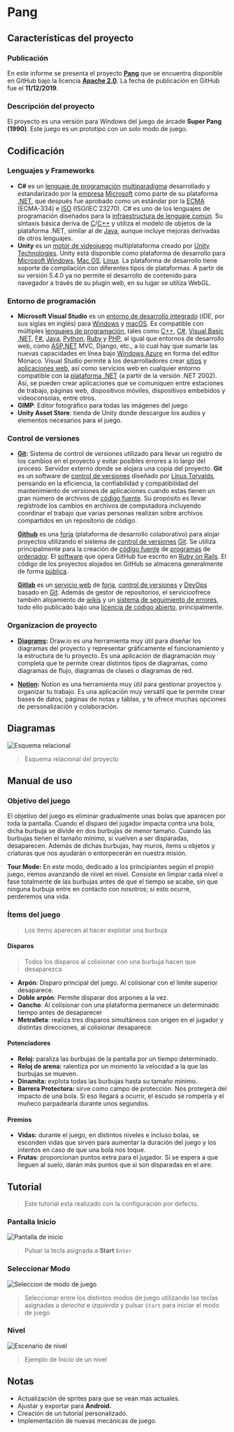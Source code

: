# Pang

## Características del proyecto

### Publicación

En este informe se presenta el proyecto **[Pang](https://github.com/AlbertoVf/pang)** que se encuentra disponible en GitHub bajo la licencia **[Apache 2.0](https://choosealicense.com/licenses/apache-2.0)**. La fecha de publicación en GitHub fue el **11/12/2019**.

### Descripción del proyecto

El proyecto es una versión para Windows del juego de árcade **Super Pang (1990)**. Este juego es un prototipo con un solo modo de juego.

## Codificación

### Lenguajes y Frameworks

- **C#** es un [lenguaje de programación](https://es.wikipedia.org/wiki/Lenguaje_de_programación) [multiparadigma](https://es.wikipedia.org/w/index.php?title=Lenguaje_de_programación_multiparadigma&action=edit&redlink=1) desarrollado y estandarizado por la [empresa](https://es.wikipedia.org/wiki/Empresa) [Microsoft](https://es.wikipedia.org/wiki/Microsoft) como parte de su plataforma [.NET](https://es.wikipedia.org/wiki/Microsoft_.NET), que después fue aprobado como un estándar por la [ECMA](https://es.wikipedia.org/wiki/Ecma_International) (ECMA-334) e [ISO](https://es.wikipedia.org/wiki/Organización_Internacional_de_Normalización) (ISO/IEC 23270). C# es uno de los lenguajes de programación diseñados para la [infraestructura de lenguaje común](https://es.wikipedia.org/wiki/Infraestructura_de_lenguaje_común). Su sintaxis básica deriva de [C](<https://es.wikipedia.org/wiki/C_(lenguaje_de_programación)>)/[C++](https://es.wikipedia.org/wiki/C%2B%2B) y utiliza el modelo de objetos de la plataforma .NET, similar al de [Java](<https://es.wikipedia.org/wiki/Java_(lenguaje_de_programación)>), aunque incluye mejoras derivadas de otros lenguajes.
- **Unity** es un [motor de videojuego](https://es.wikipedia.org/wiki/Motor_de_videojuego) multiplataforma creado por [Unity Technologies](https://es.wikipedia.org/wiki/Unity_Technologies). Unity está disponible como plataforma de desarrollo para [Microsoft Windows](https://es.wikipedia.org/wiki/Microsoft_Windows), [Mac OS](https://es.wikipedia.org/wiki/Mac_OS), [Linux](https://es.wikipedia.org/wiki/Linux). La plataforma de desarrollo tiene soporte de compilación con diferentes tipos de plataformas. A partir de su versión 5.4.0 ya no permite el desarrollo de contenido para navegador a través de su plugin web, en su lugar se utiliza WebGL.

### Entorno de programación

- **Microsoft Visual Studio** es un [entorno de desarrollo integrado](https://es.wikipedia.org/wiki/Entorno_de_desarrollo_integrado) (_IDE_, por sus siglas en inglés) para [Windows](https://es.wikipedia.org/wiki/Windows) y [macOS](https://es.wikipedia.org/wiki/MacOS). Es compatible con múltiples [lenguajes de programación](https://es.wikipedia.org/wiki/Lenguaje_de_programación), tales como [C++](https://es.wikipedia.org/wiki/Visual_C%2B%2B), [C#](https://es.wikipedia.org/wiki/C_Sharp), [Visual Basic .NET](https://es.wikipedia.org/wiki/Visual_Basic_.NET), [F#](https://es.wikipedia.org/wiki/F_Sharp), [Java](<https://es.wikipedia.org/wiki/Java_(lenguaje_de_programación)>), [Python](https://es.wikipedia.org/wiki/Python), [Ruby](https://es.wikipedia.org/wiki/Ruby) y [PHP](https://es.wikipedia.org/wiki/PHP), al igual que entornos de desarrollo web, como [ASP.NET](https://es.wikipedia.org/wiki/ASP.NET) MVC, Django, etc., a lo cual hay que sumarle las nuevas capacidades en línea bajo [Windows Azure](https://es.wikipedia.org/wiki/Windows_Azure) en forma del editor Mónaco. Visual Studio permite a los desarrolladores crear [sitios](https://es.wikipedia.org/wiki/Sitio_web) y [aplicaciones web](https://es.wikipedia.org/wiki/Aplicación_web), así como servicios web en cualquier entorno compatible con la [plataforma .NET](https://es.wikipedia.org/wiki/Microsoft_.NET) (a partir de la versión .NET 2002). Así, se pueden crear aplicaciones que se comuniquen entre estaciones de trabajo, páginas web, dispositivos móviles, dispositivos embebidos y videoconsolas, entre otros.
- **GIMP**: Editor fotográfico para todas las imágenes del juego
- **Unity Asset Store**: tienda de Unity donde descargue los audios y elementos necesarios para el juego.

### Control de versiones

- **[Git](https://git-scm.com/):** Sistema de control de versiones utilizado para llevar un registro de los cambios en el proyecto y evitar posibles errores a lo largo del proceso. Servidor externo donde se alojara una copia del proyecto. **Git** es un software de [control de versiones](https://es.wikipedia.org/wiki/Control_de_versiones) diseñado por [Linus Torvalds](https://es.wikipedia.org/wiki/Linus_Torvalds), pensando en la eficiencia, la confiabilidad y compatibilidad del mantenimiento de versiones de aplicaciones cuando estas tienen un gran número de archivos de [código fuente](https://es.wikipedia.org/wiki/C%C3%B3digo_fuente). Su propósito es llevar registrode los cambios en archivos de computadora incluyendo coordinar el trabajo que varias personas realizan sobre archivos compartidos en un repositorio de código.

    **[Github](https://github.com/AlbertoVf)** es una [forja](https://es.wikipedia.org/wiki/Forja_(software)) (plataforma de desarrollo colaborativo) para alojar proyectos utilizando el sistema de [control de versiones](https://es.wikipedia.org/wiki/Control_de_versiones) [Git](https://es.wikipedia.org/wiki/Git). Se utiliza principalmente para la creación de [código fuente](https://es.wikipedia.org/wiki/C%C3%B3digo_fuente) de [programas](https://es.wikipedia.org/wiki/Programa_inform%C3%A1tico) de [ordenador](https://es.wikipedia.org/wiki/Ordenador "Ordenador"). El [software](https://es.wikipedia.org/wiki/Software) que opera GitHub fue escrito en [Ruby on Rails](https://es.wikipedia.org/wiki/Ruby_on_Rails "Ruby on Rails"). El código de los proyectos alojados en GitHub se almacena generalmente de forma [pública](https://es.wikipedia.org/wiki/C%C3%B3digo_abierto).

    **[Gitlab](https://gitlab.com/AlbertoVf1)** es un [servicio web](https://es.wikipedia.org/wiki/Servicio_web) de [forja](https://es.wikipedia.org/wiki/Forja_(software)), [control de versiones](https://es.wikipedia.org/wiki/Control_de_versiones) y [DevOps](https://es.wikipedia.org/wiki/DevOps) basado en [Git](https://es.wikipedia.org/wiki/Git). Además de gestor de repositorios, el servicioofrece también alojamiento de [wikis](https://es.wikipedia.org/wiki/Wiki) y un [sistema de seguimiento de errores](https://es.wikipedia.org/wiki/Sistema_de_seguimiento_de_incidentes), todo ello publicado bajo una [licencia de código abierto](https://es.wikipedia.org/wiki/Licencia_de_c%C3%B3digo_abierto), principalmente.

### Organizacion de proyecto

- **[Diagrams](https://en.wikipedia.org/wiki/Diagrams.net):** Draw.io es una herramienta muy útil para diseñar los diagramas del proyecto y representar gráficamente el funcionamiento y la estructura de tu proyecto. Es una aplicación de diagramación muy completa que te permite crear distintos tipos de diagramas, como diagramas de flujo, diagramas de clases o diagramas de red.

- **[Notion](https://www.notion.so/product):** Notion es una herramienta muy útil para gestionar proyectos y organizar tu trabajo. Es una aplicación muy versátil que te permite crear bases de datos, páginas de notas y tablas, y te ofrece muchas opciones de personalización y colaboración.

## Diagramas

![Esquema relacional](docs/pang_1.svg)

> Esquema relacional del proyecto

## Manual de uso

### Objetivo del juego

El objetivo del juego es eliminar gradualmente unas bolas que aparecen por toda la pantalla. Cuando el disparo del jugador impacta contra una bola, dicha burbuja se divide en dos burbujas de menor tamaño. Cuando las burbujas tienen el tamaño mínimo, si vuelven a ser disparadas, desaparecen. Además de dichas burbujas, hay muros, ítems u objetos y criaturas que nos ayudarán o entorpecerán en nuestra misión.

**Tour Mode:** En este modo, dedicado a los principiantes según el propio juego, iremos avanzando de nivel en nivel. Consiste en limpiar cada nivel o fase totalmente de las burbujas antes de que el tiempo se acabe, sin que ninguna burbuja entre en contacto con nosotros; si esto ocurre, perderemos una vida.

### Ítems del juego

> Los ítems aparecen al hacer explotar una burbuja

#### Disparos

> Todos los disparos al colisionar con una burbuja hacen que desaparezca

- **Arpón**: Disparo principal del juego. Al colisionar con el limite superior desaparece.
- **Doble arpón**: Permite disparar dos arpones a la vez.
- **Gancho**: Al colisionar con una plataforma permanece un determinado tiempo antes de desaparecer
- **Metralleta**: realiza tres disparos simultáneos con origen en el jugador y distintas direcciones, al colisionar desaparece.

#### Potenciadores

- **Reloj:** paraliza las burbujas de la pantalla por un tiempo determinado.
- **Reloj de arena:** ralentiza por un momento la velocidad a la que las burbujas se mueven.
- **Dinamita:** explota todas las burbujas hasta su tamaño mínimo.
- **Barrera Protectora:** sirve como campo de protección. Nos protegerá del impacto de una bola. Si eso llegará a ocurrir, el escudo se rompería y el muñeco parpadearía durante unos segundos.

#### Premios

- **Vidas:** durante el juego, en distintos niveles e incluso bolas, se esconden vidas que sirven para aumentar la duración del juego y los intentos en caso de que una bola nos toque.
- **Frutas**: proporcionan puntos extra para el jugador. Si se espera a que lleguen al suelo, darán más puntos que si son disparadas en el aire.

## Tutorial

> Este tutorial esta realizado con la configuración por defecto.

### Pantalla Inicio

![Pantalla de inicio](docs/pang_2.jpg)

> Pulsar la tecla asignada a **Start** `Enter`

### Seleccionar Modo

![Seleccion de modo de juego](docs/pang_3.jpg)

> Seleccionar entre los distintos modos de juego utilizando las teclas asignadas a _derecha_ e _izquierda_ y pulsar `Start` para iniciar el modo de juego

### Nivel

![Escenario de nivel](docs/pang_4.jpg)

> Ejemplo de Inicio de un nivel

## Notas

- Actualización de sprites para que se vean mas actuales.
- Ajustar y exportar para **Android.**
- Creación de un tutorial personalizado.
- Implementación de nuevas mecánicas de juego.
